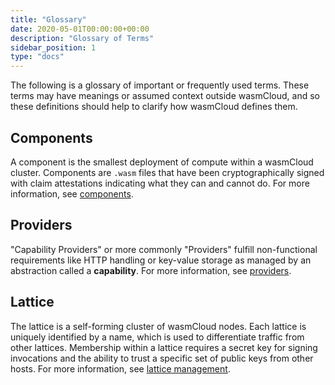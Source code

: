 ```yaml
---
title: "Glossary"
date: 2020-05-01T00:00:00+00:00
description: "Glossary of Terms"
sidebar_position: 1
type: "docs"
---
```


The following is a glossary of important or frequently used terms. These terms may have meanings or assumed context outside wasmCloud, and so these definitions should help to clarify how wasmCloud defines them.

## Components

A component is the smallest deployment of compute within a wasmCloud cluster. Components are `.wasm` files that have been cryptographically signed with claim attestations indicating what they can and cannot do. For more information, see [components](/docs/1.0/concepts/components).

## Providers

"Capability Providers" or more commonly "Providers" fulfill non-functional requirements like HTTP handling or key-value storage as managed by an abstraction called a **capability**. For more information, see [providers](/docs/1.0/concepts/providers).

## Lattice

The lattice is a self-forming cluster of wasmCloud nodes. Each lattice is uniquely identified by a name, which is used to differentiate traffic from other lattices. Membership within a lattice requires a secret key for signing invocations and the ability to trust a specific set of public keys from other hosts. For more information, see [lattice management](/docs/1.0/deployment/lattice).

